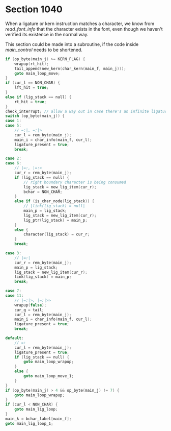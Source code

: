 # Section 1040

When a ligature or kern instruction matches a character, we know from *read_font_info* that the character exists in the font, even though we haven't verified its existence in the normal way.

This section could be made into a subroutine, if the code inside *main_control* needs to be shortened.

```c << Do ligature or kern command, returning to |main_lig_loop| or |main_loop_wrapup| or |main_loop_move| >>=
if (op_byte(main_j) >= KERN_FLAG) {
    wrapup(rt_hit);
    tail_append(new_kern(char_kern(main_f, main_j)));
    goto main_loop_move;
}
if (cur_l == NON_CHAR) {
    lft_hit = true;
}
else if (lig_stack == null) {
    rt_hit = true;
}
check_interrupt; // allow a way out in case there's an infinite ligature loop
switch (op_byte(main_j)) {
case 1:
case 5:
    // =:|, =:|>
    cur_l = rem_byte(main_j);
    main_i = char_info(main_f, cur_l);
    ligature_present = true;
    break;

case 2:
case 6:
    // |=:, |=:>
    cur_r = rem_byte(main_j);
    if (lig_stack == null) {
        // right boundary character is being consumed
        lig_stack = new_lig_item(cur_r);
        bchar = NON_CHAR;
    }
    else if (is_char_node(lig_stack)) {
        // |link(lig_stack) = null|
        main_p = lig_stack;
        lig_stack = new_lig_item(cur_r);
        lig_ptr(lig_stack) = main_p;
    }
    else {
        character(lig_stack) = cur_r;
    }
    break;

case 3:
    // |=:|
    cur_r = rem_byte(main_j);
    main_p = lig_stack;
    lig_stack = new_lig_item(cur_r);
    link(lig_stack) = main_p;
    break;

case 7:
case 11:
    // |=:|>, |=:|>>
    wrapup(false);
    cur_q = tail;
    cur_l = rem_byte(main_j);
    main_i = char_info(main_f, cur_l);
    ligature_present = true;
    break;

default:
    // =:
    cur_l = rem_byte(main_j);
    ligature_present = true;
    if (lig_stack == null) {
        goto main_loop_wrapup;
    }
    else {
        goto main_loop_move_1;
    }
}
if (op_byte(main_j) > 4 && op_byte(main_j) != 7) {
    goto main_loop_wrapup;
}
if (cur_l < NON_CHAR) {
    goto main_lig_loop;
}
main_k = bchar_label[main_f];
goto main_lig_loop_1;
```
